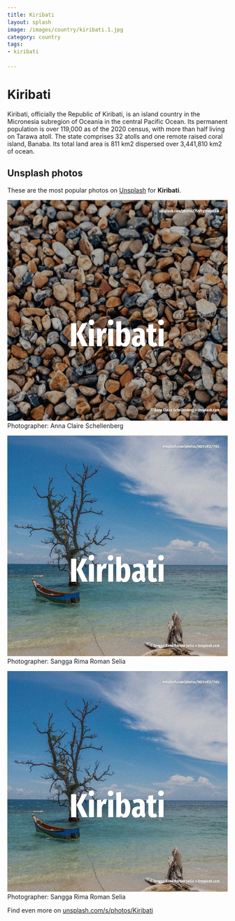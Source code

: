 ```yaml
---
title: Kiribati
layout: splash
image: /images/country/kiribati.1.jpg
category: country
tags:
- kiribati

---
```

# Kiribati

Kiribati, officially the Republic of Kiribati, is an island country in the Micronesia subregion of  Oceania in the central Pacific Ocean. Its permanent population is over 119,000 as of the 2020 census, with more than half living on  Tarawa atoll. The state comprises 32 atolls and one remote raised coral island, Banaba. Its total land area is 811 km2  dispersed over 3,441,810 km2  of ocean.  

 
## Unsplash photos
These are the most popular photos on [Unsplash](https://unsplash.com) for **Kiribati**.
 
![Kiribati](/images/country/kiribati.1.jpg)
Photographer:  Anna Claire Schellenberg
 
![Kiribati](/images/country/kiribati.2.jpg)
Photographer:  Sangga Rima Roman Selia
 
![Kiribati](/images/country/kiribati.3.jpg)
Photographer:  Sangga Rima Roman Selia
 
Find even more on [unsplash.com/s/photos/Kiribati](https://unsplash.com/s/photos/Kiribati)
 
